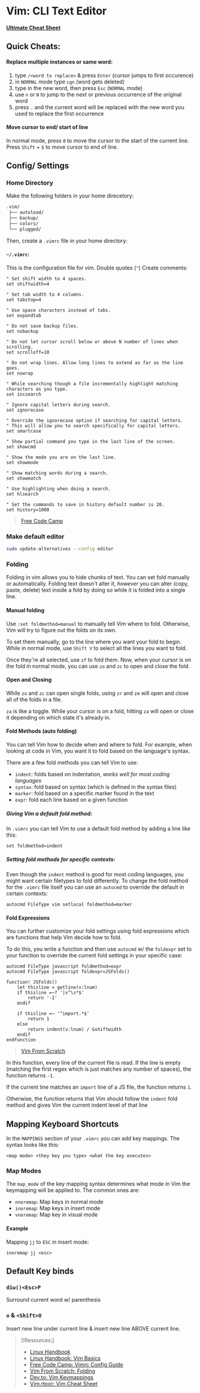
# Vim: CLI Text Editor
**[Ultimate Cheat Sheet](https://vim.rtorr.com)**
## Quick Cheats:
#### Replace multiple instances or same word:
1. type `/<word to replace>` & press `Enter` (cursor jumps to first occurence)
2. in `NORMAL` mode type `cgn` (word gets deleted)
3. type in the new word, then press `Esc` (`NORMAL` mode)
4. use `n` or `N` to jump to the next or previous occurrence of the original word
5. press `.` and the current word will be replaced with the new word you used to replace the first occurrence
#### Move cursor to end/ start of line
In normal mode, press `0` to move the cursor to the start of the current line. Press `Shift` + `$` to move cursor to end of line.
## Config/ Settings
### Home Directory
Make the following folders in your home direcetory:
```bash
.vim/
 ├── autoload/
 ├── backup/
 ├── colors/
 └── plugged/
```
Then, create a `.vimrc` file in your home directory:
#### `~/.vimrc`:
This is the configuration file for vim. Double quotes (`"`) Create comments:
```vimrc
" Set shift width to 4 spaces.
set shiftwidth=4

" Set tab width to 4 columns.
set tabstop=4

" Use space characters instead of tabs.
set expandtab

" Do not save backup files.
set nobackup

" Do not let cursor scroll below or above N number of lines when scrolling.
set scrolloff=10

" Do not wrap lines. Allow long lines to extend as far as the line goes.
set nowrap

" While searching though a file incrementally highlight matching characters as you type.
set incsearch

" Ignore capital letters during search.
set ignorecase

" Override the ignorecase option if searching for capital letters.
" This will allow you to search specifically for capital letters.
set smartcase

" Show partial command you type in the last line of the screen.
set showcmd

" Show the mode you are on the last line.
set showmode

" Show matching words during a search.
set showmatch

" Use highlighting when doing a search.
set hlsearch

" Set the commands to save in history default number is 20.
set history=1000
```
>	[Free Code Camp](https://www.freecodecamp.org/news/vimrc-configuration-guide-customize-your-vim-editor/)
### Make default editor
```bash
sudo update-alternatives --config editor
```
### Folding
Folding in vim allows you to hide chunks of text. You can set fold manually or automatically. Folding text doesn't alter it, *however* you can alter (copy, paste, delete) text inside a fold by doing so while it is folded into a single line.
#### Manual folding
Use `:set foldmethod=manual` to manually tell Vim where to fold. Otherwise, Vim will try to figure out the folds on its own.

To set them manually, go to the line where you want your fold to begin. While in normal mode, use `Shift V` to select all the lines you want to fold.

Once they're all selected, use `zf` to fold them. Now, when your cursor is on the fold in normal mode, you can use `zo` and `zc` to open and close the fold.
#### Open and Closing
While `zo` and `zc` can open single folds, using `zr` and `zm` will open and close all of the folds in a file.

`za` is like a toggle. While your cursor is on a fold, hitting `za` will open or close it depending on which state it's already in.
#### Fold Methods (auto folding)
You can tell Vim how to decide when and where to fold. For example, when looking at code in Vim, you want it to fold based on the language's syntax.

There are a few fold methods you can tell Vim to use:
- `indent`: folds based on indentation, *works well for most coding languages*
- `syntax`: fold based on syntax (which is defined in the syntax files)
- `marker`: fold based on a specific marker found in the text
- `expr`: fold each line based on a given function
##### Giving Vim a default fold method:
In `.vimrc` you can tell Vim to use a default fold method by adding a line like this:
```.vimrc
set foldmethod=indent
```
##### Setting fold methods for specific contexts:
Even though the `indent` method is good for most coding languages, you might want certain filetypes to fold differently. To change the fold method for the `.vimrc` file itself you can use an `autocmd` to override the default in certain contexts:
```.vimrc
autocmd FileType vim setlocal foldmethod=marker
```
#### Fold Expressions
You can further customize your fold settings using fold expressions which are functions that help Vim decide how to fold.

To do this, you write a function and then use `autocmd` w/ the `foldexpr` set to your function to override the current fold settings in your specific case:
```.vimrc
autocmd FileType javascript foldmethod=expr
autocmd FileType javascript foldexpr=JSFolds()

function! JSFolds()
	let thisline = getline(v:lnum)
	if thisline =~? '|v^\s*$'
		return '-1'
	endif

	if thisline =~ '^import.*$'
		return 1
	else
		return indent(v:lnum) / &shiftwidth
	endif
endfunction
```
>	[Vim From Scratch](https://www.vimfromscratch.com/articles/vim-folding)

In this function, every line of the current file is read. If the line is empty (matching the first regex which is just matches any number of spaces), the function returns `-1`.

If the current line matches an `import` line of a JS file, the function returns `1`.

Otherwise, the function returns that Vim should follow the `indent` fold method and gives Vim the current indent level of that line
## Mapping Keyboard Shortcuts
In the `MAPPINGS` section of your `.vimrc` you can add key mappings. The syntax looks like this:
```.vimrc
<map mode> <they key you type> <what the key executes>
```
### Map Modes
The `map_mode` of the key mapping syntax determines what mode in Vim the keymapping will be applied to. The common ones are:
- `nnoremap`: Map keys in normal mode
- `inoremap`: Map keys in insert mode
- `vnoremap`: Map key in visual mode
#### Example
Mapping `jj` to `ESC` in insert mode:
```.vimrc
inoremap jj <esc>
```
## Default Key binds
### `diw()<Esc>P`
Surround current word w/ parenthesis
### `o` & `<Shift>O`
Insert new line under current line & insert new line ABOVE current line.




> [!Resources:]
> - [Linux Handbook](https://linuxhandbook.com/move-start-end-line-vim/)
> - [Linux Handbook: Vim Basics](https://linuxhandbook.com/basic-vim-commands/)
> - [Free Code Camp: Vimrc Config Guide](https://www.freecodecamp.org/news/vimrc-configuration-guide-customize-your-vim-editor/)
> - [Vim From Scratch: Folding](https://www.vimfromscratch.com/articles/vim-folding)
> - [Dev.to: Vim Keymappings](https://dev.to/mr_destructive/vim-keymapping-guide-3olb)
> - [Vim.rtoor: Vim Cheat Sheet](https://vim.rtorr.com)

